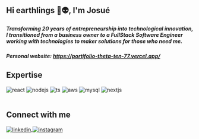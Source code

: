 ## Hi earthlings 👋👽, I'm Josué 
##### Transforming 20 years of entrepreneurship into technological innovation, I transitioned from a business owner to a FullStack Software Engineer working with technologies to maker solutions for those who need me.

##### Personal website: https://portifolio-theta-ten-77.vercel.app/


## Expertise

<div style="display: inline_block">
  <img align="center" alt="react" src="https://img.shields.io/badge/React-20232A?style=for-the-badge&logo=react&logoColor=61DAFB" />
  <img align="center" alt="nodejs" src="https://img.shields.io/badge/Node.js-43853D?style=for-the-badge&logo=node.js&logoColor=white" />
  <img align="center" alt="ts" src="https://img.shields.io/badge/TypeScript-007ACC?style=for-the-badge&logo=typescript&logoColor=white" />
  <img align="center" alt="aws" src="https://img.shields.io/badge/Amazon_AWS-232F3E?style=for-the-badge&logo=amazon-aws&logoColor=white" />
  <img align="center" alt="mysql" src="https://img.shields.io/badge/MySQL-00000F?style=for-the-badge&logo=mysql&logoColor=white" />
  <img align="center" alt="nextjs" src="https://img.shields.io/badge/JavaScript-F7DF1E?style=for-the-badge&logo=javascript&logoColor=black" />
</div><br/>

## Connect with me
<div style="display: inline_block">
  <a href="https://www.linkedin.com/in/josueleit/">
  <img align="center" alt="linkedin" src="https://img.shields.io/badge/LinkedIn-0077B5?style=for-the-badge&logo=linkedin&logoColor=white" />
  </a>
  <a href="https://www.instagram.com/josueleit">
  <img align="center" alt="instagram" src="https://img.shields.io/badge/Instagram-E4405F?style=for-the-badge&logo=instagram&logoColor=white" />
  </a>
</div><br/> 

